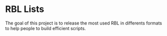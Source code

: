 <h1>RBL Lists</h1>

The goal of this project is to release the most used RBL in differents formats to help people to build efficient scripts.
